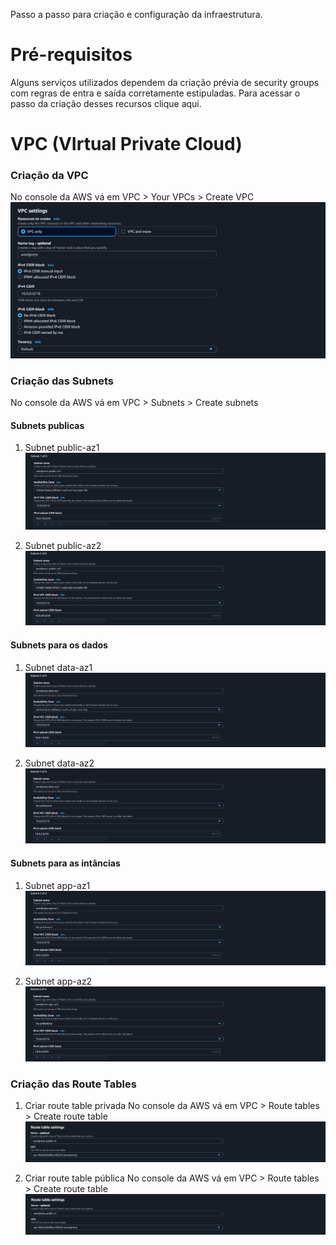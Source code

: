 Passo a passo para criação e configuração da infraestrutura.

# Pré-requisitos
Alguns serviços utilizados dependem da criação prévia de security groups com regras de entra e saída corretamente estipuladas. Para acessar o passo da criação desses recursos clique aqui.

# VPC (VIrtual Private Cloud)

### Criação da VPC
No console da AWS vá em VPC > Your VPCs > Create VPC
![VPC SETTINGS](Images\VPC\vpc-settings.PNG)

### Criação das Subnets
No console da AWS vá em VPC > Subnets > Create subnets

#### Subnets publicas

1. Subnet public-az1
![Subnet public-az1](Infrastructure\Images\VPC\Subnets\public-az1.PNG)

2. Subnet public-az2
![Subnet public-az2](Infrastructure\Images\VPC\Subnets\public-az2.PNG)

#### Subnets para os dados

1. Subnet data-az1
![Subnet data-az1](Infrastructure\Images\VPC\Subnets\data-az1.PNG)

2. Subnet data-az2
![Subnet data-az2](Infrastructure\Images\VPC\Subnets\data-az2.PNG)

#### Subnets para as intâncias

1. Subnet app-az1
![Subnet app-az1](Infrastructure\Images\VPC\Subnets\app-az1.PNG)

2. Subnet app-az2
![Subnet app-az2](Infrastructure\Images\VPC\Subnets\app-az2.PNG)

### Criação das Route Tables
1. Criar route table privada
No console da AWS vá em VPC > Route tables > Create route table
![PRIVATE ROUTE TABLE](Infrastructure\Images\VPC\RouteTables\private-rt-settings.PNG)

2. Criar route table pública
No console da AWS vá em VPC > Route tables > Create route table
![PUBLIC ROUTE TABLE](Infrastructure\Images\VPC\RouteTables\public-rt-settings.PNG)
